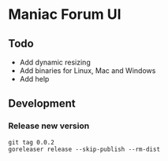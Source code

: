 # Maniac Forum UI

## Todo

* Add dynamic resizing
* Add binaries for Linux, Mac and Windows
* Add help

## Development

### Release new version

	git tag 0.0.2
	goreleaser release --skip-publish --rm-dist

